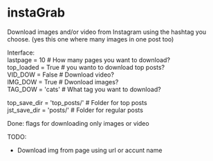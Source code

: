 # instaGrab
Download images and/or video from Instagram using the hashtag you choose. (yes this one where many images in one post too)

Interface:  
lastpage = 10       # How many pages you want to download?  
top_loaded = True   # you wanto to download top posts?  
VID_DOW = False     # Download video?  
IMG_DOW = True      # Dwonload images?  
TAG_DOW = 'cats'   # What tag you want to download?  

top_save_dir = 'top_posts/' # Folder for top posts  
jst_save_dir = 'posts/'     # Folder for regular posts  


Done: flags for downloading only images or video  

TODO:   
- Download img from page using url or accunt name   
